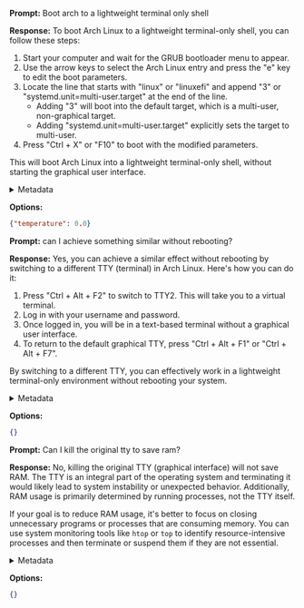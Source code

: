 **Prompt:**
Boot arch to a lightweight terminal only shell

**Response:**
To boot Arch Linux to a lightweight terminal-only shell, you can follow these steps:

1. Start your computer and wait for the GRUB bootloader menu to appear.
2. Use the arrow keys to select the Arch Linux entry and press the "e" key to edit the boot parameters.
3. Locate the line that starts with "linux" or "linuxefi" and append "3" or "systemd.unit=multi-user.target" at the end of the line.
   - Adding "3" will boot into the default target, which is a multi-user, non-graphical target.
   - Adding "systemd.unit=multi-user.target" explicitly sets the target to multi-user.
4. Press "Ctrl + X" or "F10" to boot with the modified parameters.

This will boot Arch Linux into a lightweight terminal-only shell, without starting the graphical user interface.

<details><summary>Metadata</summary>

- Duration: 5523 ms
- Datetime: 2023-12-17T12:21:47.949868
- Model: gpt-3.5-turbo-0613

</details>

**Options:**
```json
{"temperature": 0.0}
```

**Prompt:**
can I achieve something similar without rebooting?

**Response:**
Yes, you can achieve a similar effect without rebooting by switching to a different TTY (terminal) in Arch Linux. Here's how you can do it:

1. Press "Ctrl + Alt + F2" to switch to TTY2. This will take you to a virtual terminal.
2. Log in with your username and password.
3. Once logged in, you will be in a text-based terminal without a graphical user interface.
4. To return to the default graphical TTY, press "Ctrl + Alt + F1" or "Ctrl + Alt + F7".

By switching to a different TTY, you can effectively work in a lightweight terminal-only environment without rebooting your system.

<details><summary>Metadata</summary>

- Duration: 4349 ms
- Datetime: 2023-12-17T12:22:41.886603
- Model: gpt-3.5-turbo-0613

</details>

**Options:**
```json
{}
```

**Prompt:**
Can I kill the original tty to save ram?

**Response:**
No, killing the original TTY (graphical interface) will not save RAM. The TTY is an integral part of the operating system and terminating it would likely lead to system instability or unexpected behavior. Additionally, RAM usage is primarily determined by running processes, not the TTY itself.

If your goal is to reduce RAM usage, it's better to focus on closing unnecessary programs or processes that are consuming memory. You can use system monitoring tools like `htop` or `top` to identify resource-intensive processes and then terminate or suspend them if they are not essential.

<details><summary>Metadata</summary>

- Duration: 3722 ms
- Datetime: 2023-12-17T12:23:18.270206
- Model: gpt-3.5-turbo-0613

</details>

**Options:**
```json
{}
```

